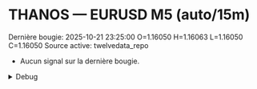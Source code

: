 # THANOS — EURUSD M5 (auto/15m)
Dernière bougie: 2025-10-21 23:25:00  O=1.16050  H=1.16063  L=1.16050  C=1.16050
Source active: twelvedata_repo

- Aucun signal sur la dernière bougie.

<details><summary>Debug</summary>

- TD_API_KEY manquant.

</details>